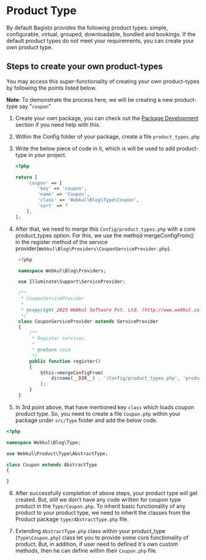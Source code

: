 # Product Type

By default Bagisto provides the following product types: simple, configurable, virtual, grouped, downloadable, bundled and bookings.
If the default product types do not meet your requirements, you can create your own product type.

## Steps to create your own product-types

You may access this super-functionality of creating your own product-types by following the points listed below.

**Note**: To demonstrate the process here, we will be creating a new product-type say "`coupon`"

1. Create your own package, you can check out the [Package Development](../packages) section if you need help with this.
2. Within the Config folder of your package, create a file `product_types.php`
3. Write the below piece of code in it, which is will be used to add product-type in your project.

   ```php
   <?php

   return [
       'coupon' => [
           'key' => 'coupon',
           'name' => 'Coupon',
           'class' => 'Webkul\Blog\Type\Coupon',
           'sort' => 7
       ],
   ];
   ```
4. After that, we need to merge this `Config/product_types.php`  with a core product_types option. For this, we use the method mergeConfigFrom() in the register method of the service provider(`Webkul\Blog\Providers\CouponServiceProvider.php`).


   ```php
    <?php

    namespace Webkul\Blog\Providers;

    use Illuminate\Support\ServiceProvider;

    /**
     * CouponServiceProvider
     *
     * @copyright 2023 Webkul Software Pvt. Ltd. (http://www.webkul.com)
     */
    class CouponServiceProvider extends ServiceProvider
    {
        /**
         * Register services.
         *
         * @return void
         */
        public function register()
        {
            $this->mergeConfigFrom(
                dirname(__DIR__) . '/Config/product_types.php', 'product_types'
            );
        }
    }
   ```

5. In 3rd point above, that have mentioned key `class` which loads coupon product type. So, you need to create a file `Coupon.php` within your package under `src/Type` folder and add the below code.

  ```php
  <?php

  namespace Webkul\Blog\Type;

  use Webkul\Product\Type\AbstractType;

  class Coupon extends AbstractType
  {

  }
  ```

6. After successfully completion of above steps, your product type will get created. But, still we don't have any code written for coupon type product in the `Type/Coupon.php`. To inherit basic functionality of any product to your product type, we need to inherit the classes from the Product package `type/AbstractType.php` file.

7. Extending `AbstractType.php` class within your product_type (`Type\Coupon.php`) class let you to provide some core functionality of product. But, in addition, if user need to defined it's own custom methods, then he can define within their `Coupon.php` file.
